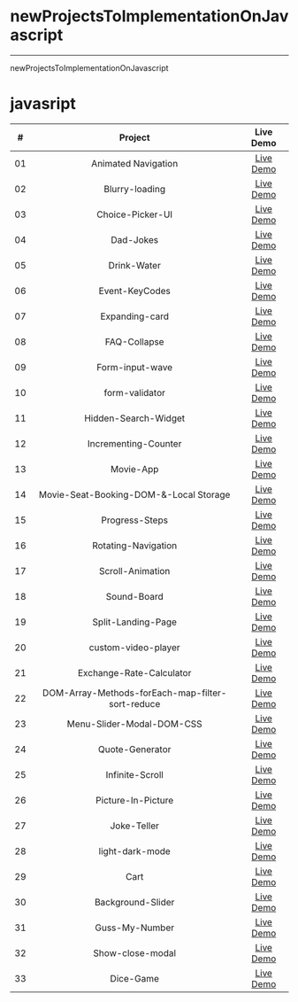 # newProjectsToImplementationOnJavascript

________
newProjectsToImplementationOnJavascript
<h1>javasript</h1>

|  #  |            Project             | Live Demo |
| :-: | :----------------------------:  | :-------: |
| 01  |       Animated Navigation| [Live Demo](https://abanoubkerols.github.io/newProjectsToImplementationOnJavascript/Animated-Navigation/)  |
| 02  |       Blurry-loading| [Live Demo](https://abanoubkerols.github.io/newProjectsToImplementationOnJavascript/Blurry-loading/)  |
| 03  |       Choice-Picker-UI| [Live Demo](https://abanoubkerols.github.io/newProjectsToImplementationOnJavascript/Choice-Picker-UI/)  |
| 04  |      Dad-Jokes| [Live Demo](https://abanoubkerols.github.io/newProjectsToImplementationOnJavascript/Dad-Jokes/)  |
| 05  |      Drink-Water| [Live Demo](https://abanoubkerols.github.io/newProjectsToImplementationOnJavascript/Drink-Water/)  |
| 06  |      Event-KeyCodes| [Live Demo](https://abanoubkerols.github.io/newProjectsToImplementationOnJavascript/Event-KeyCodes/)  |
| 07  |      Expanding-card| [Live Demo](https://abanoubkerols.github.io/newProjectsToImplementationOnJavascript/Expanding-card/)  |
| 08  |      FAQ-Collapse| [Live Demo](https://abanoubkerols.github.io/newProjectsToImplementationOnJavascript/FAQ-Collapse/)  |
| 09  |      Form-input-wave| [Live Demo](https://abanoubkerols.github.io/newProjectsToImplementationOnJavascript/Form-input-wave/)  |
| 10  |      form-validator| [Live Demo](https://abanoubkerols.github.io/newProjectsToImplementationOnJavascript/form-validator/)  |
| 11  |     Hidden-Search-Widget| [Live Demo](https://abanoubkerols.github.io/newProjectsToImplementationOnJavascript/Hidden-Search-Widget/)  |
| 12  |     Incrementing-Counter| [Live Demo](https://abanoubkerols.github.io/newProjectsToImplementationOnJavascript/Incrementing-Counter/)  |
| 13 |     Movie-App| [Live Demo](https://abanoubkerols.github.io/newProjectsToImplementationOnJavascript/Movie-App/)  |
| 14 |     Movie-Seat-Booking-DOM-&-Local Storage| [Live Demo](https://abanoubkerols.github.io/newProjectsToImplementationOnJavascript/Movie-Seat-Booking-DOM-&-Local-Storage/)  |
| 15 |     Progress-Steps| [Live Demo](https://abanoubkerols.github.io/newProjectsToImplementationOnJavascript/Progress-Steps/)  |
| 16|     Rotating-Navigation| [Live Demo](https://abanoubkerols.github.io/newProjectsToImplementationOnJavascript/Rotating-Navigation/)  |
| 17|     Scroll-Animation| [Live Demo](https://abanoubkerols.github.io/newProjectsToImplementationOnJavascript/Scroll-Animation/)  |
| 18|     Sound-Board| [Live Demo](https://abanoubkerols.github.io/newProjectsToImplementationOnJavascript/Sound-Board/)  |
| 19|     Split-Landing-Page| [Live Demo](https://abanoubkerols.github.io/newProjectsToImplementationOnJavascript/Split-Landing-Page/)  |
| 20|     custom-video-player| [Live Demo](https://abanoubkerols.github.io/newProjectsToImplementationOnJavascript/custom-video-player/)  |
| 21|     Exchange-Rate-Calculator| [Live Demo](https://abanoubkerols.github.io/newProjectsToImplementationOnJavascript/Exchange-Rate-Calculator/)  |
| 22|     DOM-Array-Methods-forEach-map-filter-sort-reduce| [Live Demo](https://abanoubkerols.github.io/newProjectsToImplementationOnJavascript/DOM-Array-Methods-forEach-map-filter-sort-reduce/)  |
| 23|     Menu-Slider-Modal-DOM-CSS| [Live Demo](https://abanoubkerols.github.io/newProjectsToImplementationOnJavascript/Menu-Slider-Modal-DOM-CSS/)  |
| 24|     Quote-Generator| [Live Demo](https://abanoubkerols.github.io/newProjectsToImplementationOnJavascript/Quote-Generator/)  |
| 25|     Infinite-Scroll| [Live Demo](https://abanoubkerols.github.io/newProjectsToImplementationOnJavascript/Infinite-Scroll/)  |
| 26|     Picture-In-Picture| [Live Demo](https://abanoubkerols.github.io/newProjectsToImplementationOnJavascript/Picture-In-Picture/)  |
| 27|     Joke-Teller| [Live Demo](https://abanoubkerols.github.io/newProjectsToImplementationOnJavascript/Joke-Teller/)  |
| 28|    light-dark-mode | [Live Demo](https://abanoubkerols.github.io/newProjectsToImplementationOnJavascript/light-dark-mode/)  |
| 29|    Cart | [Live Demo](https://abanoubkerols.github.io/newProjectsToImplementationOnJavascript/Cart/)  |
| 30|    Background-Slider | [Live Demo](https://abanoubkerols.github.io/newProjectsToImplementationOnJavascript/Background-Slider/)  |
| 31|    Guss-My-Number | [Live Demo](https://abanoubkerols.github.io/newProjectsToImplementationOnJavascript/Guss-My-Number/)  |
| 32|    Show-close-modal | [Live Demo](https://abanoubkerols.github.io/newProjectsToImplementationOnJavascript/Show-close-modal/)  |
| 33|    Dice-Game| [Live Demo](https://abanoubkerols.github.io/newProjectsToImplementationOnJavascript/dice-game/)  |